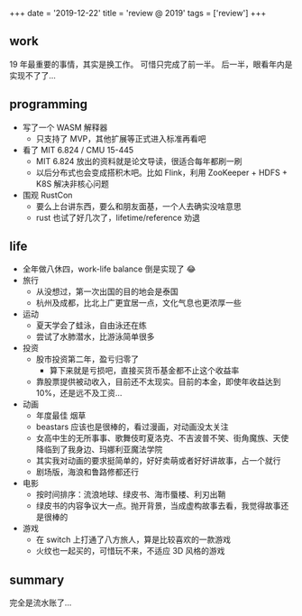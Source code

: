 +++
date = '2019-12-22'
title = 'review @ 2019'
tags = ['review']
+++

## work

19 年最重要的事情，其实是换工作。
可惜只完成了前一半。
后一半，眼看年内是实现不了了…

## programming

- 写了一个 WASM 解释器
    - 只支持了 MVP，其他扩展等正式进入标准再看吧
- 看了 MIT 6.824 / CMU 15-445
    - MIT 6.824 放出的资料就是论文导读，很适合每年都刷一刷
    - 以后分布式也会变成搭积木吧。比如 Flink，利用 ZooKeeper + HDFS + K8S 解决非核心问题
- 围观 RustCon
    - 要么上台讲东西，要么和朋友面基，一个人去确实没啥意思
    - rust 也试了好几次了，lifetime/reference 劝退

## life

- 全年做八休四，work-life balance 倒是实现了 😂
- 旅行
    - 从没想过，第一次出国的目的地会是泰国
    - 杭州及成都，比北上广更宜居一点，文化气息也更浓厚一些
- 运动
    - 夏天学会了蛙泳，自由泳还在练
    - 尝试了水肺潜水，比游泳简单很多
- 投资
    - 股市投资第二年，盈亏归零了
        - 算下来就是亏损吧，直接买货币基金都不止这个收益率
    - 靠股票提供被动收入，目前还不太现实。目前的本金，即使年收益达到 10%，还是远不及工资…
- 动画
    - 年度最佳 烟草
    - beastars 应该也是很棒的，看过漫画，对动画没太关注
    - 女高中生的无所事事、歌舞伎町夏洛克、不吉波普不笑、街角魔族、天使降临到了我身边、玛娜利亚魔法学院
    - 其实我对动画的要求挺简单的，好好卖萌或者好好讲故事，占一个就行
    - 剧场版，海浪和鲁路修都还行
- 电影
    - 按时间排序：流浪地球、绿皮书、海市蜃楼、利刃出鞘
    - 绿皮书的内容争议大一点。抛开背景，当成虚构故事去看，我觉得故事还是很棒的
- 游戏
    - 在 switch 上打通了八方旅人，算是比较喜欢的一款游戏
    - 火纹也一起买的，可惜玩不来，不适应 3D 风格的游戏

## summary

完全是流水账了…
